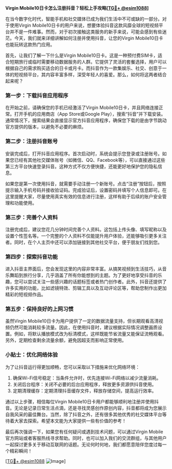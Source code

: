 **Virgin Mobile10日卡怎么注册抖音？轻松上手攻略[[TG💪+ @esim1088](https://t.me/s/esim1088)]**

在当今数字化时代，智能手机和社交媒体已成为我们生活中不可或缺的一部分。对于使用Virgin Mobile10日卡的用户来说，想要体验抖音这款风靡全球的短视频平台并不是一件难事。然而，对于初次接触这类服务的新手来说，可能会感到有些迷茫。今天，我们就来详细讲解如何注册并使用抖音，让您的Virgin Mobile10日卡也能玩转这款热门应用。

首先，让我们了解一下什么是Virgin Mobile10日卡。这是一种预付费SIM卡，适合短期旅行或临时需要移动数据服务的人群。它提供了灵活的套餐选择，用户可以根据自己的需求购买适合的日卡或月卡。而抖音作为一款集娱乐、社交、创意于一体的短视频平台，其内容丰富多样，深受年轻人的喜爱。那么，如何将这两者结合起来呢？

### 第一步：下载抖音应用程序

在开始之前，请确保您的手机已经激活了Virgin Mobile10日卡，并且网络连接正常。打开手机的应用商店（App Store或Google Play），搜索“抖音”并下载安装。通常情况下，搜索结果会直接显示官方抖音应用程序，确保您下载的是由字节跳动官方提供的版本，以避免不必要的麻烦。

### 第二步：注册抖音账号

安装完成后，打开抖音应用程序。首次启动时，系统会提示您登录或注册账号。如果您已经有其他社交媒体账号（如微信、QQ、Facebook等），可以直接通过这些第三方平台快速登录抖音。这种方式不仅方便快捷，还能更好地保护您的隐私信息。

如果您是第一次使用抖音，就需要手动注册一个新账号。点击“注册”按钮后，按照提示输入手机号码并接收验证码。完成验证后，设置密码并填写个人信息即可。在这里提醒大家，尽量使用真实有效的信息进行注册，这样有助于后续的账户安全管理和功能使用。

### 第三步：完善个人资料

注册完成后，建议您花几分钟时间完善个人资料。这包括上传头像、填写昵称以及设置个性签名等。一个完整的个人资料不仅能提升用户体验，还能够吸引更多关注者。同时，在个人主页中还可以添加链接到其他社交平台，便于朋友们找到您。

### 第四步：探索抖音功能

进入抖音主界面后，您会发现这里的内容非常丰富。从搞笑视频到生活技巧，从音乐舞蹈到旅行分享，几乎涵盖了所有你能想到的主题。为了更好地享受抖音的乐趣，您可以尝试关注一些感兴趣的话题标签或者热门创作者。此外，抖音还提供了许多实用的功能，比如滤镜特效、剪辑工具以及互动评论区等，帮助您制作出更加精彩的短视频作品。

### 第五步：保持良好的上网习惯

虽然Virgin Mobile10日卡为用户提供了一定的数据流量支持，但长期观看高清视频仍然可能消耗较多流量。因此，在使用抖音时，建议根据实际情况调整画质设置。例如，将默认播放模式改为标清模式，这样既能节省流量又能保证流畅观看。另外，定期检查剩余流量余额，避免因超支而影响正常使用。

### 小贴士：优化网络体验

为了让抖音运行得更加顺畅，您可以采取以下措施来优化网络环境：
1. 确保Wi-Fi信号稳定：当条件允许时，优先连接Wi-Fi网络以减少流量消耗。
2. 关闭后台程序：关闭不必要的后台应用程序，释放更多资源供抖音使用。
3. 定期清理缓存：定期清理抖音缓存文件，释放存储空间，提高运行效率。

通过以上步骤，相信每位Virgin Mobile10日卡用户都能够顺利地注册并使用抖音。无论是记录日常生活点滴，还是寻找灵感创作原创内容，抖音都将成为您展示自我风采的最佳舞台。当然，除了抖音之外，还有很多其他优秀的社交媒体平台等待着大家去探索。希望本文能为大家提供一些有价值的参考！

最后再次强调一下，如果您有任何疑问或遇到技术问题，可以通过Virgin Mobile官方网站或者客服热线寻求帮助。同时，也可以加入我们的交流群组，与其他用户一起探讨更多关于移动互联网的话题。无论何时何地，我们都愿意陪伴您度过每一个精彩瞬间！

[[TG💪+ @esim1088](https://t.me/s/esim1088) ![Image](https://i.postimg.cc/4NQfJmqS/Snipaste-2025-05-13-00-14-12.png)]